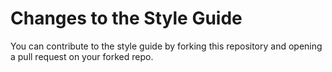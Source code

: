 # Changes to the Style Guide

You can contribute to the style guide by forking this repository and opening a pull request on your forked repo.
